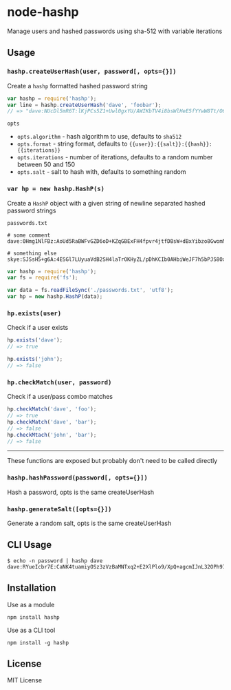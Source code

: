 node-hashp
==========

Manage users and hashed passwords using sha-512 with variable iterations

Usage
-----

### `hashp.createUserHash(user, password[, opts={}])`

Create a `hashp` formatted hashed password string

``` js
var hashp = require('hashp');
var line = hashp.createUserHash('dave', 'foobar');
// => "dave:NUcDl5mR6T:lKjPCs5Z1+Uwl0gxYU/AWIKbTV4i8bsWlHeE5fYYwW8Tt/O6YtohJasjER5kIb8RKtniyLi0ppxn3wXQyaxGzg==:68"
```

`opts`
- `opts.algorithm` - hash algorithm to use, defaults to `sha512`
- `opts.format` - string format, defaults to `{{user}}:{{salt}}:{{hash}}:{{iterations}}`
- `opts.iterations` - number of iterations, defaults to a random number between 50 and 150
- `opts.salt` - salt to hash with, defaults to something random

### `var hp = new hashp.HashP(s)`

Create a `HashP` object with a given string of newline separated hashed password strings

`passwords.txt`

```
# some comment
dave:0Hmg1NlFBz:AoUd5RaBWFvGZD6oD+KZqGBExFH4fpvr4jtfDBsW+dBxYibzo8GwomNzAtFFbaydzN1BU67TfpksCnW9uyFI7Q==:86

# something else
skye:SJSsH5+g6A:4ESGl7LUyuaVdB2SH4laTrOKHyZL/pDhKCIb0AHbiWeJF7h5bPJS8Oxe5sm6Gmb6j2kMIKnD4YK+ceW3Wq7f3A==:95
```

``` js
var hashp = require('hashp');
var fs = require('fs');

var data = fs.readFileSync('./passwords.txt', 'utf8');
var hp = new hashp.HashP(data);
```

### `hp.exists(user)`

Check if a user exists

``` js
hp.exists('dave');
// => true

hp.exists('john');
// => false
```

### `hp.checkMatch(user, password)`

Check if a user/pass combo matches

``` js
hp.checkMatch('dave', 'foo');
// => true
hp.checkMatch('dave', 'bar');
// => false
hp.checkMtach('john', 'bar');
// => false
```

---

These functions are exposed but probably don't need to be called directly

### `hashp.hashPassword(password[, opts={}])`

Hash a password, opts is the same createUserHash

### `hashp.generateSalt([opts={}])`

Generate a random salt, opts is the same createUserHash

CLI Usage
---------

    $ echo -n password | hashp dave
    dave:RYueIcbr7E:CaNK4tuamiyOSz3zVzBaMNTxq2+E2XlPlo9/XpQ+agcmIJnL32OPh97BUrlkBDEFn7SofQNZWlCaQnVFVfGz8w==:65

Installation
------------

Use as a module

    npm install hashp

Use as a CLI tool

    npm install -g hashp

License
-------

MIT License
